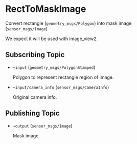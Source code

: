 # RectToMaskImage
Convert rectangle (`geometry_msgs/Polygon`) into mask image (`sensor_msgs/Image`)

We expect it will be used with image_view2.

## Subscribing Topic
* `~input` (`geometry_msgs/PolygonStamped`)

  Polygon to represent rectangle region of image.
* `~input/camera_info` (`sensor_msgs/CameraInfo`)

  Original camera info.

## Publishing Topic
* `~output` (`sensor_msgs/Image`)

  Mask image.
